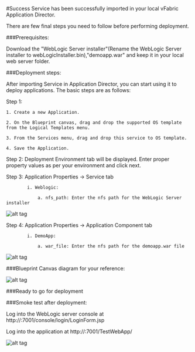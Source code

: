 #Success
Service has been successfully imported in your local vFabric Application Director. 

There are few final steps you need to follow before performing deployment.

###Prerequisites:

Download the  "WebLogic Server installer"(Rename the WebLogic Server installer to webLogicInstaller.bin),"demoapp.war" and  keep it in your local web server folder.


###Deployment steps:

After importing Service in Application Director, you can start using it to deploy applications. The basic steps are as follows:

Step 1:

	1. Create a new Application.
	 
    2. On the Blueprint canvas, drag and drop the supported OS template from the Logical Templates menu.

    3. From the Services menu, drag and drop this service to OS template.

    4. Save the Application.
    
Step 2: Deployment Environment tab will be displayed. Enter proper property values as per your environment and click next.

Step 3: Application Properties -> Service tab

			i. Weblogic:

				a. nfs_path: Enter the nfs path for the WebLogic Server installer
![alt tag](https://raw.github.com/vmware-applicationdirector/solutions-import-nitro/Oracle-WebLogic-Server-12c-Non-Clustered-Service/Oracle-WebLogic-Server-12c-Non-Clustered-Service-properties2.png)
			
Step 4: Application Properties -> Application Component tab

			i. DemoApp:

				a. war_file: Enter the nfs path for the demoapp.war file

![alt tag](https://raw.github.com/vmware-applicationdirector/solutions-import-nitro/Oracle-WebLogic-Server-12c-Non-Clustered-Service/Oracle-WebLogic-Server-12c-Non-Clustered-Service-properties1.png)

###Blueprint Canvas diagram for your reference: 

![alt tag](https://raw.github.com/vmware-applicationdirector/solutions-import-nitro/Oracle-WebLogic-Server-12c-Non-Clustered-Service/Oracle-WebLogic-Server-12c-Non-Clustered-Service-Canvas.png)

###Ready to go for deployment

###Smoke test after deployment:
	
Log into the WebLogic server console at http://<deployed IP>:7001/console/login/LoginForm.jsp
	
Log into the application at http://<deployed IP>:7001/TestWebApp/

![alt tag](https://raw.github.com/vmware-applicationdirector/solutions-import-nitro/Oracle-WebLogic-Server-12c-Non-Clustered-Service/Oracle-WebLogic-Server-12c-Non-Clustered-Service-Smoke-Test.png)





 









